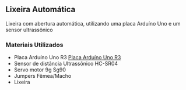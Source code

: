 ## Lixeira Automática
Lixeira com abertura automática, utilizando uma placa Arduíno Uno e um sensor ultrassônico

### Materiais Utilizados
* Placa Arduíno Uno R3 <a href="https://www.baudaeletronica.com.br/arduino-uno-r3.html">Placa Arduíno Uno R3</a>
* Sensor de distância Ultrassônico HC-SR04
* Servo motor 9g Sg90
* Jumpers Fêmea/Macho
* Lixeira 